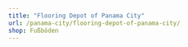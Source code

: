 ```yaml
---
title: "Flooring Depot of Panama City"
url: /panama-city/flooring-depot-of-panama-city/
shop: Fußböden
---
```

